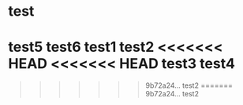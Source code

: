# test
test5
test6
test1
test2
<<<<<<< HEAD
<<<<<<< HEAD
test3
test4
=======
>>>>>>> 9b72a24... test2
=======
>>>>>>> 9b72a24... test2
